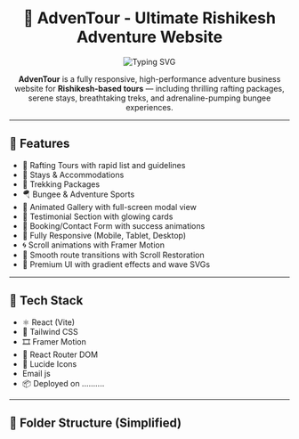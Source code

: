 <h1 align="center">🌄 AdvenTour - Ultimate Rishikesh Adventure Website</h1>

<p align="center">
  <img src="https://readme-typing-svg.demolab.com?font=Fira+Code&duration=3000&pause=1000&color=00F7FF&center=true&vCenter=true&width=435&lines=Rafting+%7C+Stays+%7C+Trekking+%7C+Bungee+%7C+Camp+Packages;Book+Your+Next+Adventure+Now!" alt="Typing SVG" />
</p>

<p align="center">
  <strong>AdvenTour</strong> is a fully responsive, high-performance adventure business website for <strong>Rishikesh-based tours</strong> — including thrilling rafting packages, serene stays, breathtaking treks, and adrenaline-pumping bungee experiences.
</p>

---

## 🚀 Features

- 🌊 Rafting Tours with rapid list and guidelines
- 🏡 Stays & Accommodations
- 🥾 Trekking Packages
- 🪂 Bungee & Adventure Sports
- 📸 Animated Gallery with full-screen modal view
- 💬 Testimonial Section with glowing cards
- 📅 Booking/Contact Form with success animations
- 📱 Fully Responsive (Mobile, Tablet, Desktop)
- 🌀 Scroll animations with Framer Motion
- 🧭 Smooth route transitions with Scroll Restoration
- 🌈 Premium UI with gradient effects and wave SVGs

---

## 🔧 Tech Stack

- ⚛️ React (Vite)
- 💨 Tailwind CSS
- 🎞️ Framer Motion
- 🔗 React Router DOM
- 🧠 Lucide Icons
- Email js
- 📦 Deployed on ..........

---

## 📂 Folder Structure (Simplified)

